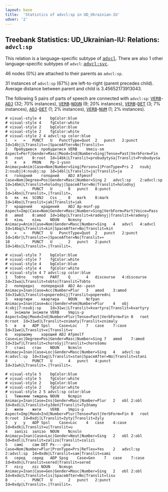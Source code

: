 ```yaml
---
layout: base
title:  'Statistics of advcl:sp in UD_Ukrainian-IU'
udver: '2'
---
```


## Treebank Statistics: UD_Ukrainian-IU: Relations: `advcl:sp`

This relation is a language-specific subtype of <tt><a href="uk_iu-dep-advcl.html">advcl</a></tt>.
There are also 1 other language-specific subtypes of `advcl`: <tt><a href="uk_iu-dep-advcl-svc.html">advcl:svc</a></tt>.

46 nodes (0%) are attached to their parents as `advcl:sp`.

31 instances of `advcl:sp` (67%) are left-to-right (parent precedes child).
Average distance between parent and child is 3.45652173913043.

The following 5 pairs of parts of speech are connected with `advcl:sp`: <tt><a href="uk_iu-pos-VERB.html">VERB</a></tt>-<tt><a href="uk_iu-pos-ADJ.html">ADJ</a></tt> (32; 70% instances), <tt><a href="uk_iu-pos-VERB.html">VERB</a></tt>-<tt><a href="uk_iu-pos-NOUN.html">NOUN</a></tt> (9; 20% instances), <tt><a href="uk_iu-pos-VERB.html">VERB</a></tt>-<tt><a href="uk_iu-pos-DET.html">DET</a></tt> (3; 7% instances), <tt><a href="uk_iu-pos-ADJ.html">ADJ</a></tt>-<tt><a href="uk_iu-pos-DET.html">DET</a></tt> (1; 2% instances), <tt><a href="uk_iu-pos-VERB.html">VERB</a></tt>-<tt><a href="uk_iu-pos-NUM.html">NUM</a></tt> (1; 2% instances).


~~~ conllu
# visual-style 4	bgColor:blue
# visual-style 4	fgColor:white
# visual-style 2	bgColor:blue
# visual-style 2	fgColor:white
# visual-style 2 4 advcl:sp	color:blue
1	«	«	PUNCT	U	PunctType=Quot	2	punct	2:punct	Id=14bj|LTranslit=«|SpaceAfter=No|Translit=«
2	Пробудився	пробудитися	VERB	Vmeis-sm	Aspect=Perf|Gender=Masc|Mood=Ind|Number=Sing|Tense=Past|VerbForm=Fin	0	root	0:root	Id=14bk|LTranslit=probudytyśа|Translit=Probudyvśа
3	я	я	PRON	Pp-1-ysnn	Animacy=Anim|Case=Nom|Number=Sing|Person=1|PronType=Prs	2	nsubj	2:nsubj|4:nsubj:sp	Id=14bl|LTranslit=ja|Translit=ja
4	голодний	голодний	ADJ	Afpmsnf	Case=Nom|Degree=Pos|Gender=Masc|Number=Sing	2	advcl:sp	2:advcl:sp	Id=14bm|LTranslit=holodnyj|SpaceAfter=No|Translit=holodnyj
5	,	,	PUNCT	U	_	8	punct	8:punct	Id=14bn|LTranslit=,|Translit=,
6	як	як	SCONJ	Css	_	8	mark	8:mark	Id=14bo|LTranslit=jak|Translit=jak
7	крадений	крадений	ADJ	Ap-msnf-pp	Aspect=Imp|Case=Nom|Gender=Masc|Number=Sing|VerbForm=Part|Voice=Pass	8	amod	8:amod	Id=14bp|LTranslit=kradenyj|Translit=kradenyj
8	кінь	кінь	NOUN	Ncmsny	Animacy=Anim|Case=Nom|Gender=Masc|Number=Sing	4	advcl	4:advcl	Id=14bq|LTranslit=kiń|SpaceAfter=No|Translit=kiń
9	»	»	PUNCT	U	PunctType=Quot	2	punct	2:punct	Id=14br|LTranslit=»|SpaceAfter=No|Translit=»
10	.	.	PUNCT	U	_	2	punct	2:punct	Id=14bs|LTranslit=.|Translit=.

~~~


~~~ conllu
# visual-style 7	bgColor:blue
# visual-style 7	fgColor:white
# visual-style 4	bgColor:blue
# visual-style 4	fgColor:white
# visual-style 4 7 advcl:sp	color:blue
1	Тобто	тобто	PART	Q	_	4	discourse	4:discourse	Id=31wa|LTranslit=tobto|Translit=Tobto
2	попередні	попередній	ADJ	Ao--pasn	Animacy=Inan|Case=Acc|Number=Plur	3	amod	3:amod	Id=31wb|LTranslit=poperednij|Translit=poperedni
3	квартири	квартира	NOUN	Ncfpan	Animacy=Inan|Case=Acc|Gender=Fem|Number=Plur	4	obj	4:obj|7:nsubj:sp	Id=31wc|LTranslit=kvartyra|Translit=kvartyry
4	знімали	знімати	VERB	Vmpis-p	Aspect=Imp|Mood=Ind|Number=Plur|Tense=Past|VerbForm=Fin	0	root	0:root	Id=31wd|LTranslit=znimaty|Translit=znimaly
5	в	в	ADP	Spsl	Case=Loc	7	case	7:case	Id=31we|LTranslit=v|Translit=v
6	хорошому	хороший	ADJ	Afpmslf	Case=Loc|Degree=Pos|Gender=Masc|Number=Sing	7	amod	7:amod	Id=31wf|LTranslit=chorošyj|Translit=chorošomu
7	стані	стан	NOUN	Ncmsln	Animacy=Inan|Case=Loc|Gender=Masc|Number=Sing	4	advcl:sp	4:advcl:sp	Id=31wg|LTranslit=stan|SpaceAfter=No|Translit=stani
8	.	.	PUNCT	U	_	4	punct	4:punct	Id=31wh|LTranslit=.|Translit=.

~~~


~~~ conllu
# visual-style 5	bgColor:blue
# visual-style 5	fgColor:white
# visual-style 2	bgColor:blue
# visual-style 2	fgColor:white
# visual-style 2 5 advcl:sp	color:blue
1	Тижнями	тиждень	NOUN	Ncmpin	Animacy=Inan|Case=Ins|Gender=Masc|Number=Plur	2	obl	2:obl	Id=0xdi|LTranslit=tyždeń|Translit=Tyžńаmy
2	жили	жити	VERB	Vmpis-p	Aspect=Imp|Mood=Ind|Number=Plur|Tense=Past|VerbForm=Fin	0	root	0:root	Id=0xdj|LTranslit=žyty|Translit=žyly
3	у	у	ADP	Spsl	Case=Loc	4	case	4:case	Id=0xdk|LTranslit=u|Translit=u
4	залізі	залізо	NOUN	Ncnsln	Animacy=Inan|Case=Loc|Gender=Neut|Number=Sing	2	obl	2:obl	Id=0xdl|LTranslit=zalizo|Translit=zalizi
5	самі	сам	DET	Px----pna	Case=Nom|Number=Plur|PronType=Prs|Reflex=Yes	2	advcl:sp	2:advcl:sp	Id=0xdm|LTranslit=sam|Translit=sami
6	серед	серед	ADP	Spsg	Case=Gen	7	case	7:case	Id=0xdn|LTranslit=sered|Translit=sered
7	лісу	ліс	NOUN	Ncmsgn	Animacy=Inan|Case=Gen|Gender=Masc|Number=Sing	2	obl	2:obl	Id=0xdo|LTranslit=lis|SpaceAfter=No|Translit=lisu
8	.	.	PUNCT	U	_	2	punct	2:punct	Id=0xdp|LTranslit=.|Translit=.

~~~


